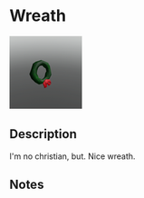# Wreath

![Wreath](../Cropped_Blocks/Christmas/Wreath.png)

## Description
<!-- Write a description for this block -->
I'm no christian, but. Nice wreath.

## Notes
<!-- Any extra notes -->
